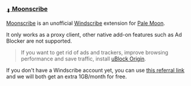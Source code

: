 ### [<sub>⬇</sub> Moonscribe](https://github.com/JustOff/moonscribe/releases)

[Moonscribe](https://github.com/JustOff/moonscribe/releases) is an unofficial [Windscribe](https://windscribe.com/) extension for [Pale Moon](https://www.palemoon.org/).

It only works as a proxy client, other native add-on features such as Ad Blocker are not supported.

> If you want to get rid of ads and trackers, improve browsing performance and save traffic, install [uBlock Origin](https://github.com/gorhill/uBlock-for-firefox-legacy/releases).

If you don't have a Windscribe account yet, you can use [this referral link](https://windscribe.com/?friend=61zfi5sh) and we will both get an extra 1GB/month for free.
